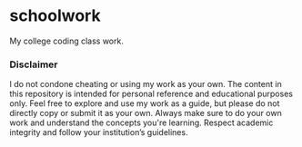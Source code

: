 # schoolwork

My college coding class work.

### Disclaimer
I do not condone cheating or using my work as your own.
The content in this repository is intended for personal
reference and educational purposes only. Feel free to
explore and use my work as a guide, but please do not
directly copy or submit it as your own. Always make sure
to do your own work and understand the concepts you're
learning. Respect academic integrity and follow your
institution’s guidelines.
